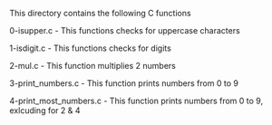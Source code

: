 This directory contains the following C functions

0-isupper.c - This functions checks for uppercase characters

1-isdigit.c - This functions checks for digits

2-mul.c - This function multiplies 2 numbers

3-print_numbers.c - This function prints numbers from 0 to 9

4-print_most_numbers.c - This function prints numbers from 0 to 9, exlcuding for 2 & 4


